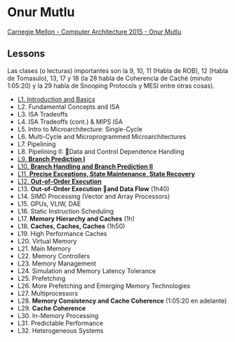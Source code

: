 # Onur Mutlu

[Carnegie Mellon - Computer Architecture 2015 - Onur Mutlu][1]

## Lessons

Las clases (o lecturas) importantes son la 9, 10, 11 (Habla de ROB), 12 (Habla
de Tomasulo), 13, 17 y 18 (la 28 habla de Coherencia de Caché (minuto 1:05:20) y
la 29 habla de Snooping Protocols y MESI entre otras cosas).

- [L1. Introduction and Basics](01_introduction.md)
- L2. Fundamental Concepts and ISA
- L3. ISA Tradeoffs
- L4. ISA Tradeoffs (cont.) & MIPS ISA
- L5. Intro to Microarchitecture: Single-Cycle
- L6. Multi-Cycle and Microprogrammed Microarchitectures
- L7. Pipelining
- L8. Pipelining II: Data and Control Dependence Handling
- [L9. **Branch Prediction I**](09_branch_prediction.md)
- [L10. **Branch Handling and Branch Prediction II**](10_branch_prediction_2.md)
- [L11. **Precise Exceptions, State Maintenance, State Recovery**](11_precise_state.md)
- [L12. **Out-of-Order Execution**](12_ooo.md)
- L13. **Out-of-Order Execution and Data Flow** (1h40)
- L14. SIMD Processing (Vector and Array Processors)
- L15. GPUs, VLIW, DAE
- L16. Static Instruction Scheduling
- L17. **Memory Hierarchy and Caches** (1h)
- L18. **Caches, Caches, Caches** (1h50)
- L19. High Performance Caches
- L20. Virtual Memory
- L21. Main Memory
- L22. Memory Controllers
- L23. Memory Management
- L24. Simulation and Memory Latency Tolerance
- L25. Prefetching
- L26. More Prefetching and Emerging Memory Technologies
- L27. Multiprocessors
- L28. **Memory Consistency and Cache Coherence** (1:05:20 en adelante)
- L29. **Cache Coherence**
- L30. In-Memory Processing
- L31. Predictable Performance
- L32. Heterogeneous Systems

[1]: http://www.archive.ece.cmu.edu/~ece447/s15/doku.php?id=schedule